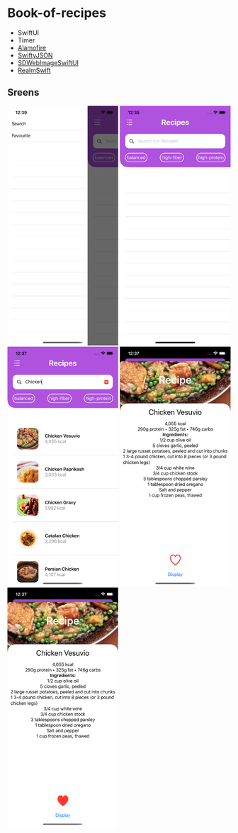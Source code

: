# Book-of-recipes

- SwiftUI
- Timer
- [Alamofire](https://github.com/Alamofire/Alamofire)
- [SwiftyJSON](https://github.com/SwiftyJSON/SwiftyJSON)
- [SDWebImageSwiftUI](https://github.com/SDWebImage/SDWebImageSwiftUI)
- [RealmSwift](https://github.com/realm)

## Sreens

<img src="Images/menu.png" Width="250" /> <img src="Images/main.png" Width="250" /> <img src="Images/search.png" Width="250" /> <img src="Images/view.png" Width="250" /> <img src="Images/like.png" Width="250" /> 

